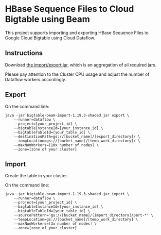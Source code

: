 # HBase Sequence Files to Cloud Bigtable using Beam

This project supports importing and exporting HBase Sequence Files to Google Cloud Bigtable using
Cloud Dataflow.

## Instructions
[//]: # ({x-version-update-start:bigtable-client-parent:released})
Download [the import/export jar](http://search.maven.org/remotecontent?filepath=com/google/cloud/bigtable/bigtable-beam-import/1.23.0/bigtable-beam-import-1.23.0-shaded.jar), which is an aggregation of all required jars.

Please pay attention to the Cluster CPU usage and adjust the number of Dataflow workers accordingly.

## Export

On the command line:

```
java -jar bigtable-beam-import-1.19.3-shaded.jar export \
    --runner=dataflow \
    --project=[your_project_id] \
    --bigtableInstanceId=[your_instance_id] \
    --bigtableTableId=[your_table_id] \
    --destinationPath=gs://[bucket_name]/[export_directory]/ \
    --tempLocation=gs://[bucket_name]/[temp_work_directory]/ \
    --maxNumWorkers=[10x number of nodes] \
    --zone=[zone of your cluster]
```

## Import

Create the table in your cluster.

On the command line:

```
java -jar bigtable-beam-import-1.19.3-shaded.jar import \
    --runner=dataflow \
    --project=[your_project_id] \
    --bigtableInstanceId=[your_instance_id] \
    --bigtableTableId=[your_table_id] \
    --sourcePattern='gs://[bucket_name]/[import_directory]/part-*' \
    --tempLocation=gs://[bucket_name]/[temp_work_directory] \
    --maxNumWorkers=[3x number of nodes] \
    --zone=[zone of your cluster]
```
[//]: # ({x-version-update-end})

